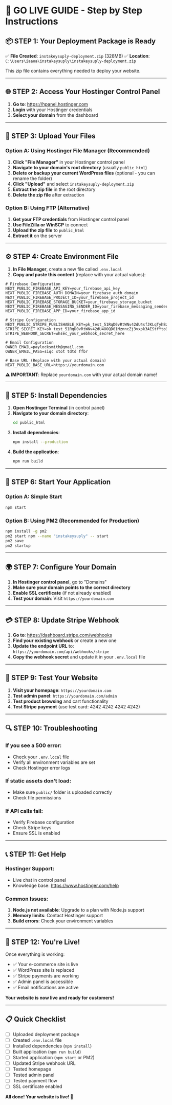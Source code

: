 # 🚀 GO LIVE GUIDE - Step by Step Instructions

## 📦 **STEP 1: Your Deployment Package is Ready**

✅ **File Created**: `instakeysuply-deployment.zip` (328MB)
✅ **Location**: `C:\Users\iaaoa\instakeysuply\instakeysuply-deployment.zip`

This zip file contains everything needed to deploy your website.

---

## 🌐 **STEP 2: Access Your Hostinger Control Panel**

1. **Go to**: https://hpanel.hostinger.com
2. **Login** with your Hostinger credentials
3. **Select your domain** from the dashboard

---

## 📁 **STEP 3: Upload Your Files**

### **Option A: Using Hostinger File Manager (Recommended)**

1. **Click "File Manager"** in your Hostinger control panel
2. **Navigate to your domain's root directory** (usually `public_html`)
3. **Delete or backup your current WordPress files** (optional - you can rename the folder)
4. **Click "Upload"** and select `instakeysuply-deployment.zip`
5. **Extract the zip file** in the root directory
6. **Delete the zip file** after extraction

### **Option B: Using FTP (Alternative)**

1. **Get your FTP credentials** from Hostinger control panel
2. **Use FileZilla or WinSCP** to connect
3. **Upload the zip file** to `public_html`
4. **Extract it** on the server

---

## ⚙️ **STEP 4: Create Environment File**

1. **In File Manager**, create a new file called `.env.local`
2. **Copy and paste this content** (replace with your actual values):

```
# Firebase Configuration
NEXT_PUBLIC_FIREBASE_API_KEY=your_firebase_api_key
NEXT_PUBLIC_FIREBASE_AUTH_DOMAIN=your_firebase_auth_domain
NEXT_PUBLIC_FIREBASE_PROJECT_ID=your_firebase_project_id
NEXT_PUBLIC_FIREBASE_STORAGE_BUCKET=your_firebase_storage_bucket
NEXT_PUBLIC_FIREBASE_MESSAGING_SENDER_ID=your_firebase_messaging_sender_id
NEXT_PUBLIC_FIREBASE_APP_ID=your_firebase_app_id

# Stripe Configuration
NEXT_PUBLIC_STRIPE_PUBLISHABLE_KEY=pk_test_51RqD0vRtWNv42dU4sfJKLqTyhBznGiSmfGTpBKl6atFU8n4qfF6zWjnTXoN1ZY8KrBBsrprm9P3Jx8Q19UuUhFc7005vF6CLjW
STRIPE_SECRET_KEY=sk_test_51RqD0vRtWNv42dU4OOQD01MznncZj3vxpk3AEStfYto9vG6ZDNYQpuq85m0Fwwsqp0GUODilR1dBeSeyjmbnO37U0094yg9rsa
STRIPE_WEBHOOK_SECRET=whsec_your_webhook_secret_here

# Email Configuration
OWNER_EMAIL=paylocksmith@gmail.com
OWNER_EMAIL_PASS=siqc xtot tdtd ffbr

# Base URL (Replace with your actual domain)
NEXT_PUBLIC_BASE_URL=https://yourdomain.com
```

**⚠️ IMPORTANT**: Replace `yourdomain.com` with your actual domain name!

---

## 🔧 **STEP 5: Install Dependencies**

1. **Open Hostinger Terminal** (in control panel)
2. **Navigate to your domain directory**:
   ```bash
   cd public_html
   ```
3. **Install dependencies**:
   ```bash
   npm install --production
   ```
4. **Build the application**:
   ```bash
   npm run build
   ```

---

## 🚀 **STEP 6: Start Your Application**

### **Option A: Simple Start**
```bash
npm start
```

### **Option B: Using PM2 (Recommended for Production)**
```bash
npm install -g pm2
pm2 start npm --name "instakeysuply" -- start
pm2 save
pm2 startup
```

---

## 🌍 **STEP 7: Configure Your Domain**

1. **In Hostinger control panel**, go to "Domains"
2. **Make sure your domain points to the correct directory**
3. **Enable SSL certificate** (if not already enabled)
4. **Test your domain**: Visit `https://yourdomain.com`

---

## 💳 **STEP 8: Update Stripe Webhook**

1. **Go to**: https://dashboard.stripe.com/webhooks
2. **Find your existing webhook** or create a new one
3. **Update the endpoint URL** to: `https://yourdomain.com/api/webhooks/stripe`
4. **Copy the webhook secret** and update it in your `.env.local` file

---

## 🧪 **STEP 9: Test Your Website**

1. **Visit your homepage**: `https://yourdomain.com`
2. **Test admin panel**: `https://yourdomain.com/admin`
3. **Test product browsing** and cart functionality
4. **Test Stripe payment** (use test card: 4242 4242 4242 4242)

---

## 🔍 **STEP 10: Troubleshooting**

### **If you see a 500 error:**
- Check your `.env.local` file
- Verify all environment variables are set
- Check Hostinger error logs

### **If static assets don't load:**
- Make sure `public/` folder is uploaded correctly
- Check file permissions

### **If API calls fail:**
- Verify Firebase configuration
- Check Stripe keys
- Ensure SSL is enabled

---

## 📞 **STEP 11: Get Help**

### **Hostinger Support:**
- Live chat in control panel
- Knowledge base: https://www.hostinger.com/help

### **Common Issues:**
1. **Node.js not available**: Upgrade to a plan with Node.js support
2. **Memory limits**: Contact Hostinger support
3. **Build errors**: Check your environment variables

---

## 🎉 **STEP 12: You're Live!**

Once everything is working:
- ✅ Your e-commerce site is live
- ✅ WordPress site is replaced
- ✅ Stripe payments are working
- ✅ Admin panel is accessible
- ✅ Email notifications are active

**Your website is now live and ready for customers!**

---

## 📋 **Quick Checklist**

- [ ] Uploaded deployment package
- [ ] Created `.env.local` file
- [ ] Installed dependencies (`npm install`)
- [ ] Built application (`npm run build`)
- [ ] Started application (`npm start` or PM2)
- [ ] Updated Stripe webhook URL
- [ ] Tested homepage
- [ ] Tested admin panel
- [ ] Tested payment flow
- [ ] SSL certificate enabled

**All done! Your website is live! 🚀** 